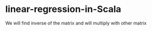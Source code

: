 # linear-regression-in-Scala
We will find inverse of the matrix and will multiply with other matrix
